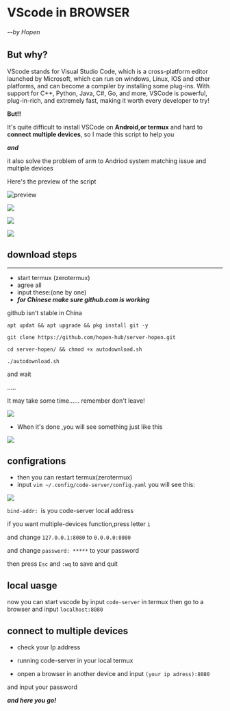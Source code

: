 # VScode in BROWSER 
###### --by Hopen

## But why?

VScode stands for Visual Studio Code, which is a cross-platform editor launched by Microsoft, which can run on windows, Linux, IOS and other platforms, and can become a compiler by installing some plug-ins. With support for C++, Python, Java, C#, Go, and more, VSCode is powerful, plug-in-rich, and extremely fast, making it worth every developer to try!

**But!!**

It's quite difficult to install VSCode on **Android,or termux** and hard to **connect multiple devices**, so I made this script to help you

***and***

it also solve the problem of arm to Andriod system matching issue and multiple devices  

Here's the preview of the script

![preview](https://github.com/hopen-hub/code-server-/blob/main/Screenshot_20240323-124753.png)

![](https://github.com/hopen-hub/code-server-/blob/main/Screenshot_20240323-124907.png)

![](https://github.com/hopen-hub/code-server-/blob/main/Screenshot_20240323-124916.png)

![](https://github.com/hopen-hub/code-server-/blob/main/Screenshot_20240323-172323.png)

## download steps
*******************************

-  start termux (zerotermux)
-  agree all
- input these:(one by one)
- ***for Chinese make sure github.com is working***

github isn't stable in China
```    
apt updat && apt upgrade && pkg install git -y

git clone https://github.com/hopen-hub/server-hopen.git

cd server-hopen/ && chmod +x autodownload.sh

./autodownload.sh
```


and wait

.....

It may take some time......
remember don't leave!

![](https://cdn.luogu.com.cn/upload/image_hosting/1r6z9dd2.png)

 - When it's done ,you will see something just like this

![](https://cdn.luogu.com.cn/upload/image_hosting/ms3l5a9z.png)

## configrations

- then you can restart termux(zerotermux)
- input `vim ~/.config/code-server/config.yaml`
you will see this:

![](https://cdn.luogu.com.cn/upload/image_hosting/dw8ty44v.png)

`bind-addr: `is you code-server local address

if you want multiple-devices function,press letter `i` 

and change `127.0.0.1:8080` to 
`0.0.0.0:8080`

and change `password: *****` to your password

then press `Esc` and `:wq` to save and quit

## local uasge

now you can start vscode by input `code-server` in termux
then go to a browser and input 
`localhost:8080` 

## connect to multiple devices

- check your Ip address

- running code-server in your local termux 


- onpen a browser in another device and input `(your ip adress):8080`

and input your password

***and here you go!***
